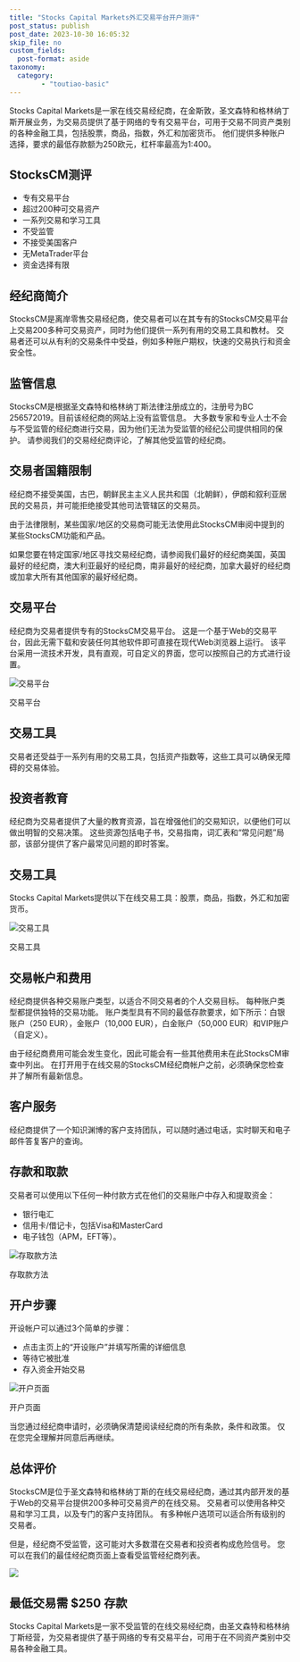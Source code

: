 ```yaml
---
title: "Stocks Capital Markets外汇交易平台开户测评"
post_status: publish
post_date: 2023-10-30 16:05:32
skip_file: no
custom_fields: 
  post-format: aside
taxonomy:
  category:
        - "toutiao-basic"
---
```


Stocks Capital Markets是一家在线交易经纪商，在金斯敦，圣文森特和格林纳丁斯开展业务，为交易员提供了基于网络的专有交易平台，可用于交易不同资产类别的各种金融工具，包括股票，商品，指数，外汇和加密货币。 他们提供多种账户选择，要求的最低存款额为250欧元，杠杆率最高为1:400。

## StocksCM测评

- 专有交易平台
- 超过200种可交易资产
- 一系列交易和学习工具
- 不受监管
- 不接受美国客户
- 无MetaTrader平台
- 资金选择有限

## 经纪商简介

StocksCM是离岸零售交易经纪商，使交易者可以在其专有的StocksCM交易平台上交易200多种可交易资产，同时为他们提供一系列有用的交易工具和教材。 交易者还可以从有利的交易条件中受益，例如多种账户期权，快速的交易执行和资金安全性。

## 监管信息

StocksCM是根据圣文森特和格林纳丁斯法律注册成立的，注册号为BC 256572019。目前该经纪商的网站上没有监管信息。 大多数专家和专业人士不会与不受监管的经纪商进行交易，因为他们无法为受监管的经纪公司提供相同的保护。 请参阅我们的交易经纪商评论，了解其他受监管的经纪商。

## 交易者国籍限制

经纪商不接受美国，古巴，朝鲜民主主义人民共和国（北朝鲜），伊朗和叙利亚居民的交易员，并可能拒绝接受其他司法管辖区的交易员。

由于法律限制，某些国家/地区的交易商可能无法使用此StocksCM审阅中提到的某些StocksCM功能和产品。

如果您要在特定国家/地区寻找交易经纪商，请参阅我们最好的经纪商美国，英国最好的经纪商，澳大利亚最好的经纪商，南非最好的经纪商，加拿大最好的经纪商或加拿大所有其他国家的最好经纪商。

## 交易平台

经纪商为交易者提供专有的StocksCM交易平台。 这是一个基于Web的交易平台，因此无需下载和安装任何其他软件即可直接在现代Web浏览器上运行。 该平台采用一流技术开发，具有直观，可自定义的界面，您可以按照自己的方式进行设置。

![交易平台](https://cdn.fendou.la/funstoutiao/2020/11/StocksCM-Review-Trading-Platform.jpg "交易平台")

交易平台

## 交易工具

交易者还受益于一系列有用的交易工具，包括资产指数等，这些工具可以确保无障碍的交易体验。

## 投资者教育

经纪商为交易者提供了大量的教育资源，旨在增强他们的交易知识，以便他们可以做出明智的交易决策。 这些资源包括电子书，交易指南，词汇表和“常见问题”局部，该部分提供了客户最常见问题的即时答案。

## 交易工具

Stocks Capital Markets提供以下在线交易工具：股票，商品，指数，外汇和加密货币。

![交易工具](https://cdn.fendou.la/funstoutiao/2020/11/StocksCM-Trading-Instruments.jpg "交易工具")

交易工具

## 交易帐户和费用

经纪商提供各种交易账户类型，以适合不同交易者的个人交易目标。 每种账户类型都提供独特的交易功能。 账户类型具有不同的最低存款要求，如下所示：白银账户（250 EUR），金账户（10,000 EUR），白金账户（50,000 EUR）和VIP账户（自定义）。

由于经纪商费用可能会发生变化，因此可能会有一些其他费用未在此StocksCM审查中列出。 在打开用于在线交易的StocksCM经纪商帐户之前，必须确保您检查并了解所有最新信息。

## 客户服务

经纪商提供了一个知识渊博的客户支持团队，可以随时通过电话，实时聊天和电子邮件答复客户的查询。

## 存款和取款

交易者可以使用以下任何一种付款方式在他们的交易账户中存入和提取资金：

- 银行电汇
- 信用卡/借记卡，包括Visa和MasterCard
- 电子钱包（APM，EFT等）。

![存取款方法](https://cdn.fendou.la/funstoutiao/2020/11/StocksCM-Review-Deposit-and-Withdrawal-Methods.jpg "存取款方法")

存取款方法

## 开户步骤

开设帐户可以通过3个简单的步骤：

- 点击主页上的“开设账户”并填写所需的详细信息
- 等待它被批准
- 存入资金开始交易

![开户页面](https://cdn.fendou.la/funstoutiao/2020/11/StocksCM-Review-Account-Opening-Page.jpg "开户页面")

开户页面

当您通过经纪商申请时，必须确保清楚阅读经纪商的所有条款，条件和政策。 仅在您完全理解并同意后再继续。

## 总体评价

StocksCM是位于圣文森特和格林纳丁斯的在线交易经纪商，通过其内部开发的基于Web的交易平台提供200多种可交易资产的在线交易。 交易者可以使用各种交易和学习工具，以及专门的客户支持团队。 有多种帐户选项可以适合所有级别的交易者。

但是，经纪商不受监管，这可能对大多数潜在交易者和投资者构成危险信号。 您可以在我们的最佳经纪商页面上查看受监管经纪商列表。

![](https://cdn.fendou.la/funstoutiao/2020/11/StocksCM-Logo.png)

## 最低交易需 $250 存款

Stocks Capital Markets是一家不受监管的在线交易经纪商，由圣文森特和格林纳丁斯经营，为交易者提供了基于网络的专有交易平台，可用于在不同资产类别中交易各种金融工具。
